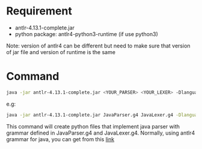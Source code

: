 # Requirement

- antlr-4.13.1-complete.jar 
- python package: antlr4-python3-runtime (if use python3)

Note: version of antlr4 can be different but need to make sure that version of jar file and version of runtime is the same
# Command

```bash
java -jar antlr-4.13.1-complete.jar <YOUR_PARSER> <YOUR_LEXER> -Dlanguage=Python3
```
e.g:
```bash
java -jar antlr-4.13.1-complete.jar JavaParser.g4 JavaLexer.g4 -Dlanguage=Python3
```

This command will create python files that implement java parser with grammar defined in JavaParser.g4 and JavaLexer.g4. Normally, using antlr4 grammar for java, you can get from this [link](https://github.com/antlr/grammars-v4/tree/master/java/java8)